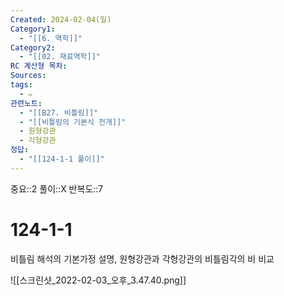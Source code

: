 ```yaml
---
Created: 2024-02-04(일)
Category1:
  - "[[6. 역학]]"
Category2:
  - "[[02. 재료역학]]"
RC 계산형 목차: 
Sources: 
tags:
  - ✏️
관련노트:
  - "[[B27. 비틀림]]"
  - "[[비틀림의 기본식 전개]]"
  - 원형강관
  - 각형강관
정답:
  - "[[124-1-1 풀이]]"
---
```

중요::2
풀이::X
반복도::7
#  124-1-1

비틀림 해석의 기본가정 설명, 원형강관과 각형강관의 비틀림각의 비 비교

![[스크린샷_2022-02-03_오후_3.47.40.png]]